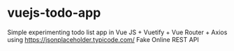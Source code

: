 # vuejs-todo-app
Simple experimenting todo list app in Vue JS + Vuetify + Vue Router + Axios using https://jsonplaceholder.typicode.com/ Fake Online REST API
